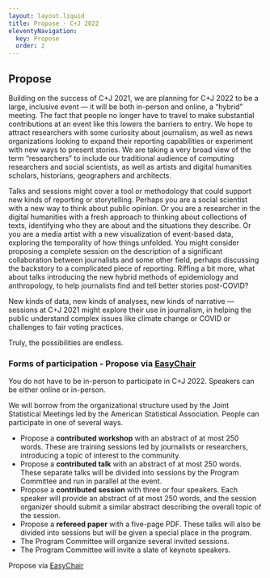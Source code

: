 ```yaml
---
layout: layout.liquid
title: Propose - C+J 2022
eleventyNavigation:
  key: Propose
  order: 2
---
```


## Propose

Building on the success of C+J 2021, we are planning for C+J 2022 to be a large, inclusive event — it will be both in-person and online, a “hybrid” meeting. The fact that people no longer have to travel to make substantial contributions at an event like this lowers the barriers to entry. We hope to attract researchers with some curiosity about journalism, as well as news organizations looking to expand their reporting capabilities or experiment with new ways to present stories. We are taking a very broad view of the term “researchers” to include our traditional audience of computing researchers and social scientists, as well as artists and digital humanities scholars, historians, geographers and architects.

Talks and sessions might cover a tool or methodology that could support new kinds of reporting or storytelling. Perhaps you are a social scientist with a new way to think about public opinion. Or you are a researcher in the digital humanities with a fresh approach to thinking about collections of texts, identifying who they are about and the situations they describe. Or you are a media artist with a new visualization of event-based data, exploring the temporality of how things unfolded. You might consider proposing a complete session on the description of a significant collaboration between journalists and some other field, perhaps discussing the backstory to a complicated piece of reporting. Riffing a bit more, what about talks introducing the new hybrid methods of epidemiology and anthropology, to help journalists find and tell better stories post-COVID?

New kinds of data, new kinds of analyses, new kinds of narrative  — sessions at C+J 2021 might explore their use in journalism, in helping the public understand complex issues like climate change or COVID or challenges to fair voting practices.

Truly, the possibilities are endless.

### Forms of participation - Propose via [EasyChair](https://easychair.org/my/conference?conf=cj2022)

You do not have to be in-person to participate in C+J 2022. Speakers can be either online or in-person. 

We will borrow from the organizational structure used by the Joint Statistical Meetings led by the American Statistical Association. People can participate in one of several ways.

* Propose a **contributed workshop** with an abstract of at most 250 words. These are training sessions led by journalists or researchers, introducing a topic of interest to the community.
* Propose a **contributed talk** with an abstract of at most 250 words. These separate talks will be divided into sessions by the Program Committee and run in parallel at the event.
* Propose a **contributed session** with three or four speakers. Each speaker will provide an abstract of at most 250 words, and the session organizer should submit a similar abstract describing the overall topic of the session.
* Propose a **refereed paper** with a five-page PDF. These talks will also be divided into sessions but will be given a special place in the program.
* The Program Committee will organize several invited sessions.
* The Program Committee will invite a slate of keynote speakers.

Propose via [EasyChair](https://easychair.org/my/conference?conf=cj2022)
